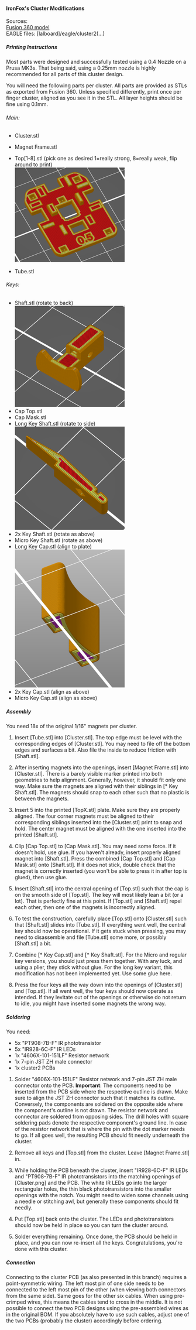 #### IronFox's Cluster Modifications

Sources:<br>
[Fusion 360 model](https://a360.co/2PBIouj)<br>
EAGLE files: [lalboard]/eagle/cluster2(...)<br>

##### Printing Instructions

Most parts were designed and successfully tested using a 0.4 Nozzle on a Prusa MK3s.
That being said, using a 0.25mm nozzle is highly recommended for all parts of this cluster design.

You will need the following parts per cluster. All parts are provided as STLs as exported from Fusion 360.
Unless specified differently, print once per finger cluster, aligned as you see it in the STL. All layer heights should be fine using 0.1mm.
###### Main:
* Cluster.stl
* Magnet Frame.stl
* Top[1-8].stl (pick one as desired 1=really strong, 8=really weak, flip around to print)<br>
	<img src="https://github.com/IronFox/lalboard/raw/master/stls/ironfox%20cluster2/images/top.png" width="300px"/>
	
* Tube.stl
###### Keys:
* Shaft.stl (rotate to back) <br>
	<img src="https://github.com/IronFox/lalboard/raw/master/stls/ironfox%20cluster2/images/shaft.png" width="300px"/>
* Cap Top.stl
* Cap Mask.stl
* Long Key Shaft.stl (rotate to side) <br>
	<img src="https://github.com/IronFox/lalboard/raw/master/stls/ironfox%20cluster2/images/long_shaft.png" width="300px"/>
* 2x Key Shaft.stl (rotate as above)
* Micro Key Shaft.stl (rotate as above)
* Long Key Cap.stl (align to plate) <br>
	<img src="https://github.com/IronFox/lalboard/raw/master/stls/ironfox%20cluster2/images/long_cap.png" width="300px"/>
* 2x Key Cap.stl (align as above)
* Micro Key Cap.stl (align as above)


##### Assembly

You need 18x of the original 1/16" magnets per cluster.

1. Insert [Tube.stl] into [Cluster.stl]. The top edge must be level with the corresponding edges of [Cluster.stl]. You may need to file off the bottom edges and surfaces a bit. Also file the inside to reduce friction with [Shaft.stl].

1. After inserting magnets into the openings, insert [Magnet Frame.stl] into [Cluster.stl]. There is a barely visible marker printed into both geometries to help alignment. Generally, however, it should fit only one way.
Make sure the magnets are aligned with their siblings in [* Key Shaft.stl].
The magnets should snap to each other such that no plastic is between the magnets.

1. Insert 5 into the printed [TopX.stl] plate. Make sure they are properly aligned. The four corner magnets must be aligned to their corresponding siblings inserted into the [Cluster.stl] print to snap and hold.
The center magnet must be aligned with the one inserted into the printed [Shaft.stl].

1. Clip [Cap Top.stl] to [Cap Mask.stl]. You may need some force. If it doesn't hold, use glue.
If you haven't already, insert properly aligned magnet into [Shaft.stl].
Press the combined [Cap Top.stl] and [Cap Mask.stl] onto [Shaft.stl]. 
If it does not stick, double check that the magnet is correctly inserted (you won't be able to press it in after top is glued), then use glue.

1. Insert [Shaft.stl] into the central opening of [Top.stl] such that the cap is on the smooth side of [Top.stl].
The key will most likely lean a bit (or a lot). That is perfectly fine at this point. If [Top.stl] and [Shaft.stl] repel each other, then one of the magnets is incorrectly aligned.

1. To test the construction, carefully place [Top.stl] onto [Cluster.stl] such that [Shaft.stl] slides into [Tube.stl].
If everything went well, the central key should now be operational. If it gets stuck when pressing, you may need to disassemble and file [Tube.stl] some more, or possibly [Shaft.stl] a bit.

1. Combine [* Key Cap.stl] and [* Key Shaft.stl].
For the Micro and regular key versions, you should just press them together.
With any luck, and using a plier, they stick without glue.
For the long key variant, this modification has not been implemented yet.
Use some glue here.

1. Press the four keys all the way down into the openings of [Cluster.stl] and [Top.stl].
If all went well, the four keys should now operate as intended.
If they levitate out of the openings or otherwise do not return to idle, you might have inserted some magnets the wrong way.

##### Soldering

You need:
* 5x "PT908-7B-F" IR phototransistor
* 5x "IR928-6C-F" IR LEDs
* 1x "4606X-101-151LF" Resistor network
* 1x 7-pin JST ZH male connector
* 1x cluster2 PCBs



1. Solder "4606X-101-151LF" Resistor network and 7-pin JST ZH male connector onto the PCB. 
**Important**: The components need to be inserted from the PCB side where the respective outline is drawn.
Make sure to align the JST ZH connector such that it matches its outline.
Conversely, the components are soldered on the opposite side where the component's outline is not drawn.
The resistor network and connector are soldered from opposing sides.
The drill holes with square soldering pads denote the respective component's ground line.
In case of the resistor network that is where the pin with the dot marker needs to go.
If all goes well, the resulting PCB should fit needly underneath the cluster.

1. Remove all keys and [Top.stl] from the cluster.
Leave [Magnet Frame.stl] in.

1. While holding the PCB beneath the cluster, insert "IR928-6C-F" IR LEDs and "PT908-7B-F" IR phototransistors into the matching openings of [Cluster.png] and the PCB.
The white IR LEDs go into the larger rectangular holes, the thin black phototransistors into the smaller openings with the notch.
You might need to widen some channels using a needle or stitching awl, but generally these components should fit needly.
1. Put [Top.stl] back onto the cluster.
The LEDs and phototransistors should now be held in place so you can turn the cluster around.
1. Solder everything remaining.
Once done, the PCB should be held in place, and you can now re-insert all the keys.
Congratulations, you're done with this cluster.


##### Connection

Connecting to the cluster PCB (as also presented in this branch) requires a point-symmetric wiring.
The left most pin of one side needs to be connected to the left most pin of the other (when viewing both connectors from the same side).
Same goes for the other six cables.
When using pre-crimped wires, this means the cables tend to cross in the middle.
It is not possible to connect the two PCB designs using the pre-assembled wires as in the original BOM.
If you absolutely have to use such cables, adjust one of the two PCBs (probably the cluster) accordingly before ordering.
